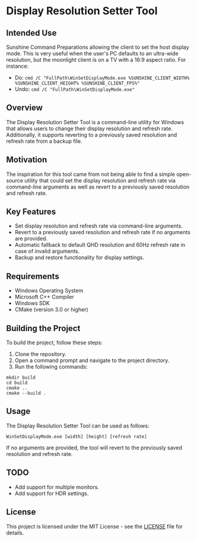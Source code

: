 # Display Resolution Setter Tool

## Intended Use
Sunshine Command Preparations allowing the client to set the host display mode. This is very useful when the user's PC defaults to an ultra-wide resolution, but the moonlight client is on a TV with a 16:9 aspect ratio. For instance:

- Do: `cmd /C "FullPath\WinSetDisplayMode.exe %SUNSHINE_CLIENT_WIDTH% %SUNSHINE_CLIENT_HEIGHT% %SUNSHINE_CLIENT_FPS%"`
- Undo: `cmd /C "FullPath\WinSetDisplayMode.exe"`

## Overview
The Display Resolution Setter Tool is a command-line utility for Windows that allows users to change their display resolution and refresh rate. Additionally, it supports reverting to a previously saved resolution and refresh rate from a backup file.

## Motivation
The inspiration for this tool came from not being able to find a simple open-source utility that could set the display resolution and refresh rate via command-line arguments as well as revert to a previously saved resolution and refresh rate.

## Key Features
- Set display resolution and refresh rate via command-line arguments.
- Revert to a previously saved resolution and refresh rate if no arguments are provided.
- Automatic fallback to default QHD resolution and 60Hz refresh rate in case of invalid arguments.
- Backup and restore functionality for display settings.

## Requirements
- Windows Operating System
- Microsoft C++ Compiler
- Windows SDK
- CMake (version 3.0 or higher)

## Building the Project
To build the project, follow these steps:
1. Clone the repository.
2. Open a command prompt and navigate to the project directory.
3. Run the following commands:
```
mkdir build
cd build
cmake ..
cmake --build .
```

## Usage
The Display Resolution Setter Tool can be used as follows:
```
WinSetDisplayMode.exe [width] [height] [refresh rate]
```
If no arguments are provided, the tool will revert to the previously saved resolution and refresh rate.

## TODO
- Add support for multiple monitors.
- Add support for HDR settings.

## License
This project is licensed under the MIT License - see the [LICENSE](LICENSE) file for details.
```